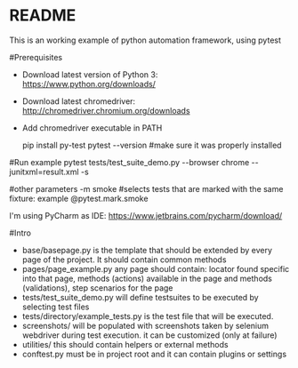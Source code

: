 # README
This is an working example of python automation framework, using pytest

#Prerequisites
- Download latest version of Python 3: https://www.python.org/downloads/
- Download latest chromedriver: http://chromedriver.chromium.org/downloads
- Add chromedriver executable in PATH


    pip install py-test
    pytest --version #make sure it was properly installed
    

#Run example
    pytest tests/test_suite_demo.py --browser chrome --junitxml=result.xml -s
    
#other parameters
    -m smoke #selects tests that are marked with the same fixture: example @pytest.mark.smoke 

I'm using PyCharm as IDE: https://www.jetbrains.com/pycharm/download/

#Intro
- base/basepage.py is the template that should be extended by every page of the project. It should contain common methods
- pages/page_example.py any page should contain: locator found specific into that page, methods (actions) available in the page and methods (validations), step scenarios for the page
- tests/test_suite_demo.py will define testsuites to be executed by selecting test files
- tests/directory/example_tests.py is the test file that will be executed.
- screenshots/ will be populated with screenshots taken by selenium webdriver during test execution. it can be customized (only at failure)
- utilities/ this should contain helpers or external methods
- conftest.py must be in project root and it can contain plugins or settings